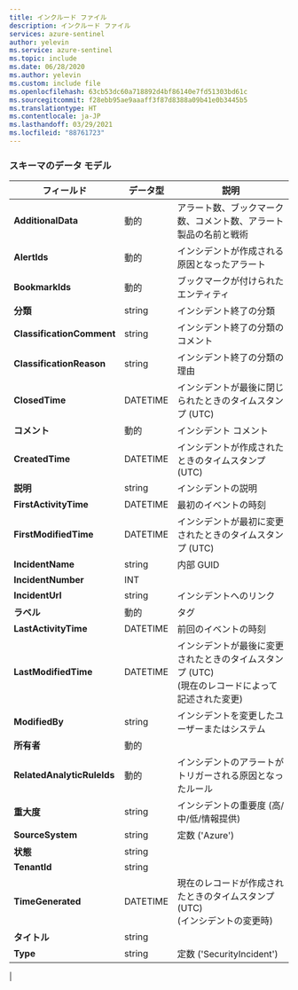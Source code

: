 ```yaml
---
title: インクルード ファイル
description: インクルード ファイル
services: azure-sentinel
author: yelevin
ms.service: azure-sentinel
ms.topic: include
ms.date: 06/28/2020
ms.author: yelevin
ms.custom: include file
ms.openlocfilehash: 63cb53dc60a718892d4bf86140e7fd51303bd61c
ms.sourcegitcommit: f28ebb95ae9aaaff3f87d8388a09b41e0b3445b5
ms.translationtype: HT
ms.contentlocale: ja-JP
ms.lasthandoff: 03/29/2021
ms.locfileid: "88761723"
---
```

### <a name="the-data-model-of-the-schema"></a>スキーマのデータ モデル

| フィールド | データ型 | 説明 |
| ---- | ---- | ---- |
| **AdditionalData** | 動的 | アラート数、ブックマーク数、コメント数、アラート製品の名前と戦術 |
| **AlertIds** | 動的 | インシデントが作成される原因となったアラート |
| **BookmarkIds** | 動的 | ブックマークが付けられたエンティティ |
| **分類** | string | インシデント終了の分類 |
| **ClassificationComment** | string | インシデント終了の分類のコメント |
| **ClassificationReason** | string | インシデント終了の分類の理由 |
| **ClosedTime** | DATETIME | インシデントが最後に閉じられたときのタイムスタンプ (UTC) |
| **コメント** | 動的 | インシデント コメント |
| **CreatedTime** | DATETIME | インシデントが作成されたときのタイムスタンプ (UTC) |
| **説明** | string | インシデントの説明 |
| **FirstActivityTime** | DATETIME | 最初のイベントの時刻 |
| **FirstModifiedTime** | DATETIME | インシデントが最初に変更されたときのタイムスタンプ (UTC) |
| **IncidentName** | string | 内部 GUID |
| **IncidentNumber** | INT |  |
| **IncidentUrl** | string | インシデントへのリンク |
| **ラベル** | 動的 | タグ |
| **LastActivityTime** | DATETIME | 前回のイベントの時刻 |
| **LastModifiedTime** | DATETIME | インシデントが最後に変更されたときのタイムスタンプ (UTC) <br>(現在のレコードによって記述された変更) |
| **ModifiedBy** | string | インシデントを変更したユーザーまたはシステム |
| **所有者** | 動的 |  |
| **RelatedAnalyticRuleIds** | 動的 | インシデントのアラートがトリガーされる原因となったルール |
| **重大度** | string | インシデントの重要度 (高/中/低/情報提供) |
| **SourceSystem** | string | 定数 ('Azure') |
| **状態** | string |  |
| **TenantId** | string |  |
| **TimeGenerated** | DATETIME | 現在のレコードが作成されたときのタイムスタンプ (UTC) <br>(インシデントの変更時) |
| **タイトル** | string | 
| **Type** | string | 定数 ('SecurityIncident') |
|
